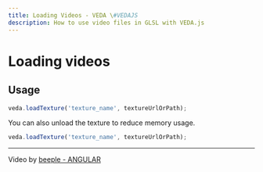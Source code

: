 ```yaml
---
title: Loading Videos - VEDA \#VEDAJS
description: How to use video files in GLSL with VEDA.js
---
```


# Loading videos

## Usage

```js
veda.loadTexture('texture_name', textureUrlOrPath);
```

You can also unload the texture to reduce memory usage.

```js
veda.loadTexture('texture_name', textureUrlOrPath);
```

---

Video by [beeple - ANGULAR](https://vimeo.com/174504082)
